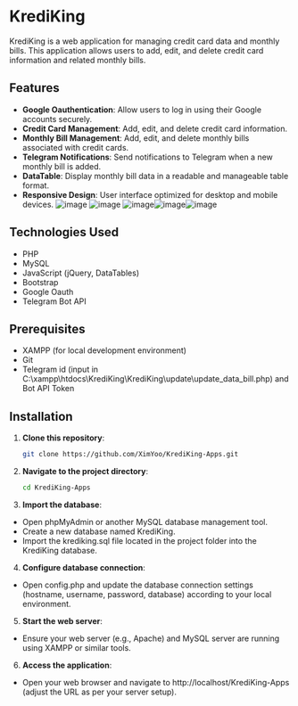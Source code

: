 # KrediKing

KrediKing is a web application for managing credit card data and monthly bills. This application allows users to add, edit, and delete credit card information and related monthly bills.

## Features

- **Google Oauthentication**: Allow users to log in using their Google accounts securely.
- **Credit Card Management**: Add, edit, and delete credit card information.
- **Monthly Bill Management**: Add, edit, and delete monthly bills associated with credit cards.
- **Telegram Notifications**: Send notifications to Telegram when a new monthly bill is added.
- **DataTable**: Display monthly bill data in a readable and manageable table format.
- **Responsive Design**: User interface optimized for desktop and mobile devices.
![image](https://github.com/user-attachments/assets/63f48570-9991-48c6-aecb-8208e63a63c1) ![image](https://github.com/user-attachments/assets/c894eebe-1ec7-4ddf-9cbf-3dfbf636517e) ![image](https://github.com/user-attachments/assets/4580b300-44bb-41be-bd4d-6dca73c25260)![image](https://github.com/user-attachments/assets/ebb6e1de-7e78-4d45-88e2-7208b53868b5)![image](https://github.com/user-attachments/assets/624bbf45-aadf-4638-9b83-df5e44c0c0ef)





## Technologies Used

- PHP
- MySQL
- JavaScript (jQuery, DataTables)
- Bootstrap
- Google Oauth
- Telegram Bot API

## Prerequisites

- XAMPP (for local development environment)
- Git
- Telegram id (input in C:\xampp\htdocs\KrediKing\KrediKing\update\update_data_bill.php) and Bot API Token 

## Installation

1. **Clone this repository**:
   ```bash
   git clone https://github.com/XimYoo/KrediKing-Apps.git

2. **Navigate to the project directory**:
   ```bash
   cd KrediKing-Apps

3. **Import the database**:
- Open phpMyAdmin or another MySQL database management tool.
- Create a new database named KrediKing.
- Import the krediking.sql file located in the project folder into the KrediKing database.

4. **Configure database connection**:
- Open config.php and update the database connection settings (hostname, username, password, database) according to your local environment.

5. **Start the web server**:
- Ensure your web server (e.g., Apache) and MySQL server are running using XAMPP or similar tools.

6. **Access the application**:
- Open your web browser and navigate to http://localhost/KrediKing-Apps (adjust the URL as per your server setup).



